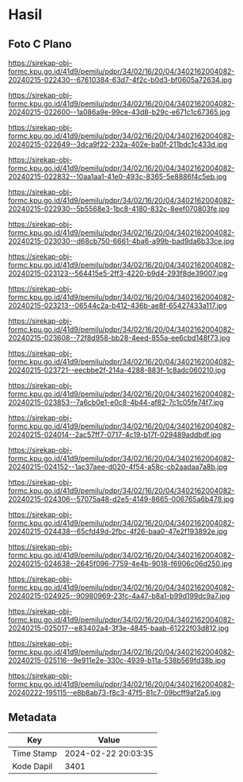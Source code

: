 # Hasil

## Foto C Plano

https://sirekap-obj-formc.kpu.go.id/41d9/pemilu/pdpr/34/02/16/20/04/3402162004082-20240215-022430--67610384-63d7-4f2c-b0d3-bf0605a72634.jpg

https://sirekap-obj-formc.kpu.go.id/41d9/pemilu/pdpr/34/02/16/20/04/3402162004082-20240215-022600--1a086a9e-99ce-43d8-b29c-e671c1c67365.jpg

https://sirekap-obj-formc.kpu.go.id/41d9/pemilu/pdpr/34/02/16/20/04/3402162004082-20240215-022649--3dca9f22-232a-402e-ba0f-211bdc1c433d.jpg

https://sirekap-obj-formc.kpu.go.id/41d9/pemilu/pdpr/34/02/16/20/04/3402162004082-20240215-022832--10aa1aa1-41e0-493c-8365-5e8886f4c5eb.jpg

https://sirekap-obj-formc.kpu.go.id/41d9/pemilu/pdpr/34/02/16/20/04/3402162004082-20240215-022930--5b5568e3-1bc8-4180-832c-8eef070803fe.jpg

https://sirekap-obj-formc.kpu.go.id/41d9/pemilu/pdpr/34/02/16/20/04/3402162004082-20240215-023030--d68cb750-6661-4ba6-a99b-bad9da6b33ce.jpg

https://sirekap-obj-formc.kpu.go.id/41d9/pemilu/pdpr/34/02/16/20/04/3402162004082-20240215-023123--564415e5-2ff3-4220-b9d4-293f8de39007.jpg

https://sirekap-obj-formc.kpu.go.id/41d9/pemilu/pdpr/34/02/16/20/04/3402162004082-20240215-023213--06544c2a-b412-436b-ae8f-65427433a117.jpg

https://sirekap-obj-formc.kpu.go.id/41d9/pemilu/pdpr/34/02/16/20/04/3402162004082-20240215-023608--72f8d958-bb28-4eed-855a-ee6cbd148f73.jpg

https://sirekap-obj-formc.kpu.go.id/41d9/pemilu/pdpr/34/02/16/20/04/3402162004082-20240215-023721--eecbbe2f-214a-4288-883f-1c8adc060210.jpg

https://sirekap-obj-formc.kpu.go.id/41d9/pemilu/pdpr/34/02/16/20/04/3402162004082-20240215-023853--7a6cb0e1-e0c8-4b44-af82-7c1c05fe74f7.jpg

https://sirekap-obj-formc.kpu.go.id/41d9/pemilu/pdpr/34/02/16/20/04/3402162004082-20240215-024014--2ac57ff7-0717-4c19-b17f-029489addbdf.jpg

https://sirekap-obj-formc.kpu.go.id/41d9/pemilu/pdpr/34/02/16/20/04/3402162004082-20240215-024152--1ac37aee-d020-4f54-a58c-cb2aadaa7a8b.jpg

https://sirekap-obj-formc.kpu.go.id/41d9/pemilu/pdpr/34/02/16/20/04/3402162004082-20240215-024306--57075a48-d2e5-4149-8665-006765a6b478.jpg

https://sirekap-obj-formc.kpu.go.id/41d9/pemilu/pdpr/34/02/16/20/04/3402162004082-20240215-024438--65cfd49d-2fbc-4f26-baa0-47e2f193892e.jpg

https://sirekap-obj-formc.kpu.go.id/41d9/pemilu/pdpr/34/02/16/20/04/3402162004082-20240215-024638--2645f096-7759-4e4b-9018-f6906c06d250.jpg

https://sirekap-obj-formc.kpu.go.id/41d9/pemilu/pdpr/34/02/16/20/04/3402162004082-20240215-024925--90980969-23fc-4a47-b8a1-b99d199dc9a7.jpg

https://sirekap-obj-formc.kpu.go.id/41d9/pemilu/pdpr/34/02/16/20/04/3402162004082-20240215-025017--e83402a4-3f3e-4845-baab-61222f03d812.jpg

https://sirekap-obj-formc.kpu.go.id/41d9/pemilu/pdpr/34/02/16/20/04/3402162004082-20240215-025116--9e911e2e-330c-4939-b11a-538b569fd38b.jpg

https://sirekap-obj-formc.kpu.go.id/41d9/pemilu/pdpr/34/02/16/20/04/3402162004082-20240222-195115--e8b8ab73-f8c3-47f5-81c7-09bcff9af2a5.jpg


## Metadata

| Key        | Value               |
| ---------- | ------------------- |
| Time Stamp | 2024-02-22 20:03:35 |
| Kode Dapil | 3401                |



